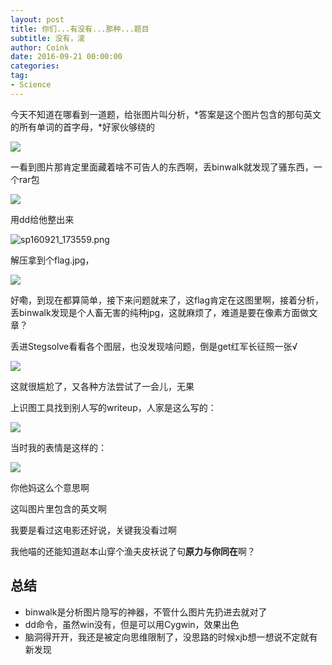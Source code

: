 ```yaml
---
layout: post
title: 你们...有没有...那种...题目
subtitle: 没有，滚
author: Coink 
date: 2016-09-21 00:00:00 
categories: 
tag: 
- Science
---
```


今天不知道在哪看到一道题，给张图片叫分析，*答案是这个图片包含的那句英文的所有单词的首字母，*好家伙够绕的

![](https://ooo.0o0.ooo/2016/09/21/57e252bbb580a.png)

一看到图片那肯定里面藏着啥不可告人的东西啊，丢binwalk就发现了骚东西，一个rar包

![](https://ooo.0o0.ooo/2016/09/21/57e2542682468.png)

用dd给他整出来

![sp160921_173559.png](https://ooo.0o0.ooo/2016/09/21/57e254933cf7a.png)

解压拿到个flag.jpg，

![](https://ooo.0o0.ooo/2016/09/21/57e255f021c39.jpg)

好嘞，到现在都算简单，接下来问题就来了，这flag肯定在这图里啊，接着分析，丢binwalk发现是个人畜无害的纯种jpg，这就麻烦了，难道是要在像素方面做文章？

丢进Stegsolve看看各个图层，也没发现啥问题，倒是get红军长征照一张√

![](https://ooo.0o0.ooo/2016/09/21/57e256b380288.png)

这就很尴尬了，又各种方法尝试了一会儿，无果

上识图工具找到别人写的writeup，人家是这么写的：

![](https://ooo.0o0.ooo/2016/09/21/57e2575c09551.png)

当时我的表情是这样的：

![](https://ooo.0o0.ooo/2016/09/21/57e257b589491.jpg)

你他妈这么个意思啊

这叫图片里包含的英文啊

我要是看过这电影还好说，关键我没看过啊

我他喵的还能知道赵本山穿个渔夫皮袄说了句**原力与你同在**啊？

## 总结

* binwalk是分析图片隐写的神器，不管什么图片先扔进去就对了
* dd命令，虽然win没有，但是可以用Cygwin，效果出色
* 脑洞得开开，我还是被定向思维限制了，没思路的时候xjb想一想说不定就有新发现

